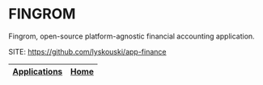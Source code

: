 # FINGROM

 Fingrom, open-source platform-agnostic financial accounting application.

 SITE: https://github.com/lyskouski/app-finance

 | [Applications](https://portable-linux-apps.github.io/apps.html) | [Home](https://portable-linux-apps.github.io)
 | --- | --- |
